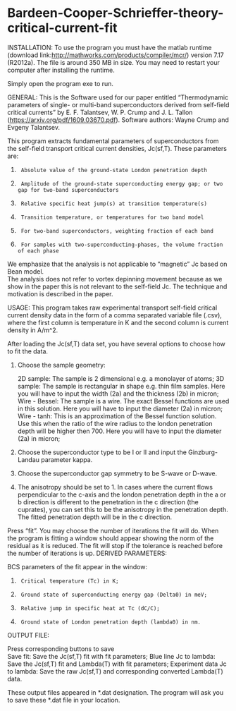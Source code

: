 # Bardeen-Cooper-Schrieffer-theory-critical-current-fit

INSTALLATION:
To use the program you must have the matlab runtime (download link:http://mathworks.com/products/compiler/mcr/) version 7.17 (R2012a). The file is around 350 MB in size. You may need to restart your computer after installing the runtime.

Simply open the program exe to run.


GENERAL:
This is the Software used for our paper entitled
“Thermodynamic parameters of single- or multi-band superconductors derived from self-field critical currents”
by E. F. Talantsev, W. P. Crump and J. L. Tallon (https://arxiv.org/pdf/1609.03670.pdf). 
Software authors: Wayne Crump and Evgeny Talantsev.
 
This program extracts fundamental parameters of superconductors from the self-field transport critical current densities, Jc(sf,T). These parameters are:
 
1.      Absolute value of the ground-state London penetration depth
2.      Amplitude of the ground-state superconducting energy gap; or two gap for two-band superconductors
3.      Relative specific heat jump(s) at transition temperature(s) 
4.      Transition temperature, or temperatures for two band model  
5.      For two-band superconductors, weighting fraction of each band  
6.      For samples with two-superconducting-phases, the volume fraction of each phase   

We emphasize that the analysis is not applicable to “magnetic” Jc based on Bean model.  
The analysis does not refer to vortex depinning movement because as we show in the paper this is not relevant to the self-field Jc.
The technique and motivation is described in the paper.

USAGE:
This program takes raw experimental transport self-field critical current density data in the form of a comma separated variable file (.csv), where the first column is temperature in K and the second column is current density in A/m^2.  

After loading the Jc(sf,T) data set, you have several options to choose how to fit the data.

1. Choose the sample geometry:

   2D sample: The sample is 2 dimensional e.g. a monolayer of atoms;
   3D sample: The sample is rectangular in shape e.g. thin film samples. Here you will have to input the width (2a) and the thickness (2b) in micron;
   Wire - Bessel: The sample is a wire. The exact Bessel functions are used in this solution. Here you will have to input the diameter (2a) in micron;
   Wire - tanh: This is an approximation of the Bessel function solution. Use this when the ratio of the wire radius to the london penetration depth will be higher then 700. Here you will have to input the diameter (2a) in micron;
   
2. Choose the superconductor type to be I or II and input the Ginzburg-Landau parameter kappa.

3. Choose the superconductor gap symmetry to be S-wave or D-wave.

4. The anisotropy should be set to 1. In cases where the current flows perpendicular to the c-axis and the london penetration depth in the a or b direction is different to the penetration in the c direction (the cuprates), you can set this to be the anisotropy in the penetration depth. The fitted penetration depth will be in the c direction.




 
Press “fit”. You may choose the number of iterations the fit will do. When the program is fitting a window should appear showing the norm of the residual as it is reduced. The fit will stop if the tolerance is reached before the number of iterations is up.
DERIVED PARAMETERS:
 
BCS parameters of the fit appear in the window:
 
1.      Critical temperature (Tc) in K;
2.      Ground state of superconducting energy gap (Delta0) in meV;
3.      Relative jump in specific heat at Tc (dC/C);
4.      Ground state of London penetration depth (lambda0) in nm.

 
OUTPUT FILE:
 
Press corresponding buttons to save    
Save fit: Save the Jc(sf,T) fit with fit parameters;
Blue line Jc to lambda: Save the Jc(sf,T) fit and Lambda(T) with fit parameters;
Experiment data Jc to lambda: Save the raw Jc(sf,T) and corresponding converted Lambda(T) data.   

 
These output files appeared in *.dat designation.
The program will ask you to save these *.dat file in your location.
